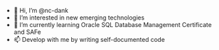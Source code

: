 - 👋 Hi, I’m @nc-dank
- 👀 I’m interested in new emerging technologies 
- 🌱 I’m currently learning Oracle SQL Database Management Certificate and SAFe
- 📫 Develop with me by writing self-documented code
